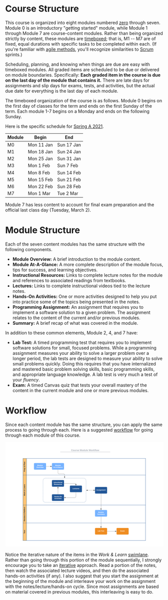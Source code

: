 # Course Structure

This course is organized into eight modules numbered
[zero](https://www.cs.utexas.edu/users/EWD/transcriptions/EWD08xx/EWD831.html)
through seven. Module 0 is an introductory "getting started" module, while
Module 1 through Module 7 are course-content modules. Rather than being
organized strictly by content, these modules are
[timeboxed](https://en.wikipedia.org/wiki/Timeboxing); that is, M1 -- M7 are
of fixed, equal durations with specific tasks to be completed within each. (If
you're familiar with 
[agile methods](https://en.wikipedia.org/wiki/Agile_software_development),
you'll recognize similarities to
[Scrum](https://en.wikipedia.org/wiki/Scrum_(software_development)) sprints.)

Scheduling, planning, and knowing when things are due are easy with timeboxed
modules. All graded items are scheduled to be due or delivered on module
boundaries. Specifically: **Each graded item in the course is due on the last
day of the module that contains it.** There are late days for assignments and
slip days for exams, tests, and activities, but the actual due date for
everything is the last day of each module.

The timeboxed organization of the course is as follows. Module 0 begins on the
first day of classes for the term and ends on the first Sunday of the term.
Each module 1-7 begins on a Monday and ends on the following Sunday. 

Here is the specific schedule for [Spring A 2021](http://online.auburn.edu/term_calendar).

Module | Begin | End
------ | ----- | ---
M0 | Mon 11 Jan | Sun 17 Jan
M1 | Mon 18 Jan | Sun 24 Jan
M2 | Mon 25 Jan | Sun 31 Jan
M3 | Mon 1 Feb  | Sun 7 Feb
M4 | Mon 8 Feb  | Sun 14 Feb
M5 | Mon 15 Feb | Sun 21 Feb
M6 | Mon 22 Feb | Sun 28 Feb
M7 | Mon 1 Mar  | Tue 2 Mar

Module 7 has less content to account for final exam preparation and the
official last class day (Tuesday, March 2). 

# Module Structure

Each of the seven content modules has the same structure with the following components.

- **Module Overview:** A brief introduction to the module content.
- **Module At-A-Glance:** A more complete description of the module focus, tips for success, and learning objectives.
- **Instructional Resources:** Links to complete lecture notes for the module and references to associated readings from textbooks.
- **Lectures:** Links to complete instructional videos tied to the lecture notes.
- **Hands-On Activities:** One or more activities designed to help you put into practice some of the topics being presented in the notes.
- **Programming Assignment:** An assignment that requires you to implement a software solution to a given problem. The assignment relates to the content of the current and/or previous modules.
- **Summary:** A brief recap of what was covered in the module.

In addition to these common elements, Module 2, 4, and 7 have:

- **Lab Test:** A timed programming test that requires you to implement software solutions for small, focused problems. While a programming assignment measures your ability to solve a larger problem over a longer period, the lab tests are designed to measure your ability to solve small problems quickly. Doing this requires that you have internalized and mastered basic problem solving skills, basic programming skills, and appropriate language knowledge. A lab test is very much a test of your *fluency*.
- **Exam:** A timed Canvas quiz that tests your overall mastery of the content in the current module and one or more previous modules.


# Workflow

Since each content module has the same structure, you can apply the same process to going through each. Here is a suggested [workflow](https://en.wikipedia.org/wiki/Workflow) for going through each module of this course.

![worflow](img/workflow.png)

Notice the iterative nature of the items in the *Work & Learn* [swimlane](https://en.wikipedia.org/wiki/Swim_lane). Rather than going through this portion of the module sequentially, I strongly encourage you to take an [iterative](https://en.wikipedia.org/wiki/Iteration) approach. Read a portion of the notes, then watch the associated lecture videos, and then do the associated hands-on activities (if any). I also suggest that you start the assignment at the beginning of the module and interleave your work on the assignment with the notes/lecture/hands-on cycle. Since most assignments are based on material covered in previous modules, this interleaving is easy to do.
